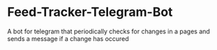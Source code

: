 # Feed-Tracker-Telegram-Bot
A bot for telegram that periodically checks for changes in a pages and sends a message if a change has occured
